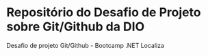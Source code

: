 # Repositório do Desafio de Projeto sobre Git/Github da DIO
Desafio de projeto Git/Github - Bootcamp .NET Localiza
